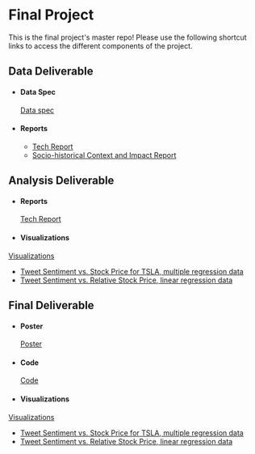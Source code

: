 # Final Project
This is the final project's master repo! Please use the following shortcut links to access the different components of the project.

## Data Deliverable ##

- #### Data Spec ####
  [Data spec](data_deliverable/data/)

- #### Reports ####
  - [Tech Report](data_deliverable/reports/tech_report/)
  - [Socio-historical Context and Impact Report](data_deliverable/reports/social_impact_report)


## Analysis Deliverable ##

- #### Reports ####
  [Tech Report](analysis_deliverable/tech_report/)

- #### Visualizations ####
 
[Visualizations](visualizations)
- [Tweet Sentiment vs. Stock Price for TSLA, multiple regression data](analysis_deliverable/visualizations/tesla_tweets_viz1.png)
- [Tweet Sentiment vs. Relative Stock Price, linear regression data](analysis_deliverable/visualizations/twitter_linear_regression.png)


## Final Deliverable ##

- #### Poster ####
  [Poster](final_deliverable/poster/poster.pdf)

- #### Code ####
  [Code](final_deliverable/code/)

- #### Visualizations ####

[Visualizations](visualizations)
- [Tweet Sentiment vs. Stock Price for TSLA, multiple regression data](analysis_deliverable/visualizations/tesla_tweets_viz1.png)
- [Tweet Sentiment vs. Relative Stock Price, linear regression data](analysis_deliverable/visualizations/twitter_linear_regression.png)


